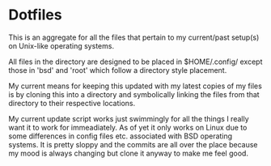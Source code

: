 # Dotfiles

This is an aggregate for all the files that pertain to my current/past setup(s) on Unix-like operating systems.

All files in the directory are designed to be placed in $HOME/.config/ except those in 'bsd' and 'root' which follow a directory style placement. 

My current means for keeping this updated with my latest copies of my files is by cloning this into a directory and symbolically linking the files from that directory to their respective locations.

My current update script works just swimmingly for all the things I really want it to work for immeadiately. As of yet it only works on Linux due to some differences in config files etc. associated with BSD operating systems. 
It is pretty sloppy and the commits are all over the place because my mood is always changing but clone it anyway to make me feel good. 

